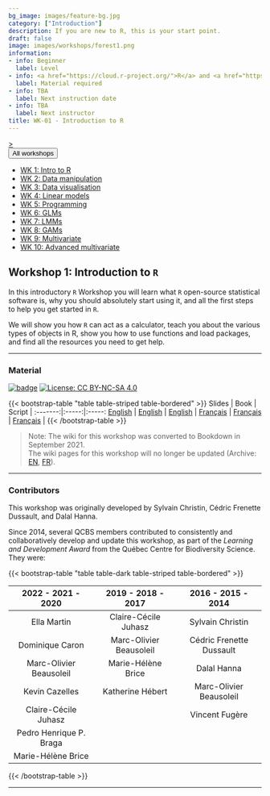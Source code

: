 ```yaml
---
bg_image: images/feature-bg.jpg
category: ["Introduction"]
description: If you are new to R, this is your start point.
draft: false
image: images/workshops/forest1.png
information:
- info: Beginner
  label: Level
- info: <a href="https://cloud.r-project.org/">R</a> and <a href="https://www.rstudio.com/products/rstudio/">RStudio</a>
  label: Material required
- info: TBA
  label: Next instruction date
- info: TBA
  label: Next instructor
title: WK-01 - Introduction to R
---
```


<div class="btn-group" role="group" aria-label="...">
  <a href="https://qcbsrworkshops.github.io/workshops/r-workshop-02/"button type="button" class="btn btn-default">></button></a>

  <div class="btn-group" role="group">
    <button type="button" class="btn btn-default dropdown-toggle" data-toggle="dropdown" aria-haspopup="true" aria-expanded="false">
      All workshops
      <span class="caret"></span>
    </button>
    <ul class="dropdown-menu">
      <li><a href="https://qcbsrworkshops.github.io/workshops/r-workshop-01/">WK 1: Intro to R</a></li>
      <li><a href="https://qcbsrworkshops.github.io/workshops/r-workshop-02/">WK 2: Data manipulation</a></li>
      <li><a href="https://qcbsrworkshops.github.io/workshops/r-workshop-03/">WK 3: Data visualisation</a></li>
      <li><a href="https://qcbsrworkshops.github.io/workshops/r-workshop-04/">WK 4: Linear models</a></li>
      <li><a href="https://qcbsrworkshops.github.io/workshops/r-workshop-05/">WK 5: Programming</a></li>
      <li><a href="https://qcbsrworkshops.github.io/workshops/r-workshop-06/">WK 6: GLMs</a></li>
      <li><a href="https://qcbsrworkshops.github.io/workshops/r-workshop-07/">WK 7: LMMs</a></li>
      <li><a href="https://qcbsrworkshops.github.io/workshops/r-workshop-08/">WK 8: GAMs</a></li>
      <li><a href="https://qcbsrworkshops.github.io/workshops/r-workshop-09/">WK 9: Multivariate</a></li>
      <li><a href="https://qcbsrworkshops.github.io/workshops/r-workshop-10/">WK 10: Advanced multivariate</a></li>
    </ul>
  </div>
</div>

## Workshop 1: Introduction to `R`

In this introductory `R` Workshop you will learn what `R` open-source statistical software is, why you should absolutely start using it, and all the first steps to help you get started in `R`.

We will show you how `R` can act as a calculator, teach you about the various types of objects in R, show you how to use functions and load packages, and find all the resources you need to get help.

----

### Material

[![badge](https://img.shields.io/static/v1?style=flat&label=Workshop&message=01&color=blue&logo=github)](https://github.com/QCBSRworkshops/workshop01) [![License: CC BY-NC-SA 4.0](https://img.shields.io/badge/License-CC%20BY--NC--SA%204.0-orange.svg)](https://creativecommons.org/licenses/by-nc-sa/4.0/)

{{< bootstrap-table "table table-striped table-bordered" >}}
 Slides | Book | Script |
:-------:|:-----:|:-----:
<a href="https://qcbsrworkshops.github.io/workshop01/pres-en/workshop01-pres-en.html" button type="button" class="btn btn-default">English</button></a> | <a href="https://qcbsrworkshops.github.io/workshop01/book-en/index.html" button type="button" class="btn btn-default">English</button></a> | <a href="https://qcbsrworkshops.github.io/workshop01/book-en/workshop01-script-en.R" button type="button" class="btn btn-default">English</button></a> |
<a href="https://qcbsrworkshops.github.io/workshop01/pres-fr/workshop01-pres-fr.html" button type="button" class="btn btn-default">Français</button></a> | <a href="https://qcbsrworkshops.github.io/workshop01/book-fr/index.html" button type="button" class="btn btn-default">Français</button></a> | <a href="https://qcbsrworkshops.github.io/workshop01/book-fr/workshop01-script-fr.R" button type="button" class="btn btn-default">Français</button></a> |
{{< /bootstrap-table >}}

> Note: The wiki for this workshop was converted to Bookdown in September 2021. <br>
> The wiki pages for this workshop will no longer be updated (Archive: [EN](https://wiki.qcbs.ca/r_workshop1), [FR](https://wiki.qcbs.ca/r_atelier1)).

----

### Contributors

This workshop was originally developed by Sylvain Christin, Cédric Frenette Dussault, and Dalal Hanna.

Since 2014, several QCBS members contributed to consistently and collaboratively develop and update this workshop, as part of the *Learning and Development Award* from the Québec Centre for Biodiversity Science. They were:

{{< bootstrap-table "table table-dark table-striped table-bordered" >}}

|      2022 - 2021 - 2020     |      2019 - 2018 - 2017     |      2016 - 2015 - 2014      |
|:---------------------------:|:---------------------------:|:----------------------------:|
| Ella Martin    |     Claire-Cécile Juhasz   | Sylvain Christin |
|  Dominique Caron         |      Marc-Olivier Beausoleil |Cédric Frenette Dussault|
|     Marc-Olivier Beausoleil      | Marie-Hélène Brice                     |       Dalal Hanna       |
| Kevin Cazelles |   Katherine Hébert                          |      Marc-Olivier Beausoleil     |
|   Claire-Cécile Juhasz     |                             |   Vincent Fugère                           |
|   Pedro Henrique P. Braga   |                             |                              |
|   Marie-Hélène Brice     |                             |                              |

{{< /bootstrap-table >}}

----
